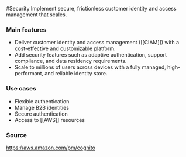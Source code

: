 #Security 
Implement secure, frictionless customer identity and access management that scales.
### Main features
* Deliver customer identity and access management ([[CIAM]]) with a cost-effective and customizable platform.
* Add security features such as adaptive authentication, support compliance, and data residency requirements.
* Scale to millions of users across devices with a fully managed, high-performant, and reliable identity store. 
### Use cases
* Flexible authentication
* Manage B2B identities
* Secure authentication
* Access to [[AWS]] resources
### Source
https://aws.amazon.com/pm/cognito